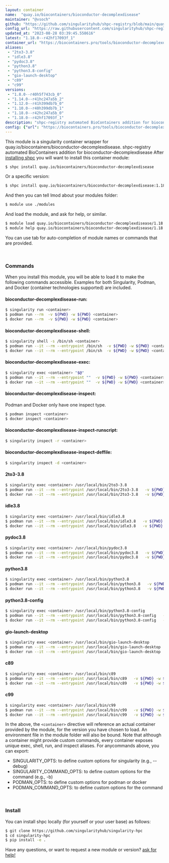 ```yaml
---
layout: container
name:  "quay.io/biocontainers/bioconductor-decomplexdisease"
maintainer: "@vsoch"
github: "https://github.com/singularityhub/shpc-registry/blob/main/quay.io/biocontainers/bioconductor-decomplexdisease/container.yaml"
config_url: "https://raw.githubusercontent.com/singularityhub/shpc-registry/main/quay.io/biocontainers/bioconductor-decomplexdisease/container.yaml"
updated_at: "2023-08-28 03:39:45.558616"
latest: "1.18.0--r42hf17093f_1"
container_url: "https://biocontainers.pro/tools/bioconductor-decomplexdisease"
aliases:
 - "2to3-3.8"
 - "idle3.8"
 - "pydoc3.8"
 - "python3.8"
 - "python3.8-config"
 - "gio-launch-desktop"
 - "c89"
 - "c99"
versions:
 - "1.8.0--r40h5f743cb_0"
 - "1.14.0--r41hc247a5b_2"
 - "1.12.0--r41h399db7b_0"
 - "1.10.0--r40h399db7b_1"
 - "1.18.0--r42hc247a5b_0"
 - "1.18.0--r42hf17093f_1"
description: "shpc-registry automated BioContainers addition for bioconductor-decomplexdisease"
config: {"url": "https://biocontainers.pro/tools/bioconductor-decomplexdisease", "maintainer": "@vsoch", "description": "shpc-registry automated BioContainers addition for bioconductor-decomplexdisease", "latest": {"1.18.0--r42hf17093f_1": "sha256:3efc2ec7c0671b712d1ea783ddd1bf75f56094f08a4a2212a4c6bf2f203301a0"}, "tags": {"1.8.0--r40h5f743cb_0": "sha256:df1d33ebc7c810d66693e67e0421bfb1911e2d3de6261adb283abd10e9fa8e7d", "1.14.0--r41hc247a5b_2": "sha256:08454b8ce74f3d828a9d2ab9aee44da9aac9af7e1b55332e43d64e2f35a04854", "1.12.0--r41h399db7b_0": "sha256:5f96ab68ec109d2ac4cb9a1384121e1f4112b22c4fa0e01ab3d040bdafcf4f2e", "1.10.0--r40h399db7b_1": "sha256:b966a133467a95a06f7190347c22e6f1d8274efe0f9543b4f896e0be89ece532", "1.18.0--r42hc247a5b_0": "sha256:fec1c369ec2e560b09da391c03463694a0024dbf4531f875ed159784c75fd65d", "1.18.0--r42hf17093f_1": "sha256:3efc2ec7c0671b712d1ea783ddd1bf75f56094f08a4a2212a4c6bf2f203301a0"}, "docker": "quay.io/biocontainers/bioconductor-decomplexdisease", "aliases": {"2to3-3.8": "/usr/local/bin/2to3-3.8", "idle3.8": "/usr/local/bin/idle3.8", "pydoc3.8": "/usr/local/bin/pydoc3.8", "python3.8": "/usr/local/bin/python3.8", "python3.8-config": "/usr/local/bin/python3.8-config", "gio-launch-desktop": "/usr/local/bin/gio-launch-desktop", "c89": "/usr/local/bin/c89", "c99": "/usr/local/bin/c99"}}
---
```


This module is a singularity container wrapper for quay.io/biocontainers/bioconductor-decomplexdisease.
shpc-registry automated BioContainers addition for bioconductor-decomplexdisease
After [installing shpc](#install) you will want to install this container module:


```bash
$ shpc install quay.io/biocontainers/bioconductor-decomplexdisease
```

Or a specific version:

```bash
$ shpc install quay.io/biocontainers/bioconductor-decomplexdisease:1.18.0--r42hf17093f_1
```

And then you can tell lmod about your modules folder:

```bash
$ module use ./modules
```

And load the module, and ask for help, or similar.

```bash
$ module load quay.io/biocontainers/bioconductor-decomplexdisease/1.18.0--r42hf17093f_1
$ module help quay.io/biocontainers/bioconductor-decomplexdisease/1.18.0--r42hf17093f_1
```

You can use tab for auto-completion of module names or commands that are provided.

<br>

### Commands

When you install this module, you will be able to load it to make the following commands accessible.
Examples for both Singularity, Podman, and Docker (container technologies supported) are included.

#### bioconductor-decomplexdisease-run:

```bash
$ singularity run <container>
$ podman run --rm  -v ${PWD} -w ${PWD} <container>
$ docker run --rm  -v ${PWD} -w ${PWD} <container>
```

#### bioconductor-decomplexdisease-shell:

```bash
$ singularity shell -s /bin/sh <container>
$ podman run --it --rm --entrypoint /bin/sh  -v ${PWD} -w ${PWD} <container>
$ docker run --it --rm --entrypoint /bin/sh  -v ${PWD} -w ${PWD} <container>
```

#### bioconductor-decomplexdisease-exec:

```bash
$ singularity exec <container> "$@"
$ podman run --it --rm --entrypoint ""  -v ${PWD} -w ${PWD} <container> "$@"
$ docker run --it --rm --entrypoint ""  -v ${PWD} -w ${PWD} <container> "$@"
```

#### bioconductor-decomplexdisease-inspect:

Podman and Docker only have one inspect type.

```bash
$ podman inspect <container>
$ docker inspect <container>
```

#### bioconductor-decomplexdisease-inspect-runscript:

```bash
$ singularity inspect -r <container>
```

#### bioconductor-decomplexdisease-inspect-deffile:

```bash
$ singularity inspect -d <container>
```


#### 2to3-3.8

```bash
$ singularity exec <container> /usr/local/bin/2to3-3.8
$ podman run --it --rm --entrypoint /usr/local/bin/2to3-3.8   -v ${PWD} -w ${PWD} <container> -c " $@"
$ docker run --it --rm --entrypoint /usr/local/bin/2to3-3.8   -v ${PWD} -w ${PWD} <container> -c " $@"
```


#### idle3.8

```bash
$ singularity exec <container> /usr/local/bin/idle3.8
$ podman run --it --rm --entrypoint /usr/local/bin/idle3.8   -v ${PWD} -w ${PWD} <container> -c " $@"
$ docker run --it --rm --entrypoint /usr/local/bin/idle3.8   -v ${PWD} -w ${PWD} <container> -c " $@"
```


#### pydoc3.8

```bash
$ singularity exec <container> /usr/local/bin/pydoc3.8
$ podman run --it --rm --entrypoint /usr/local/bin/pydoc3.8   -v ${PWD} -w ${PWD} <container> -c " $@"
$ docker run --it --rm --entrypoint /usr/local/bin/pydoc3.8   -v ${PWD} -w ${PWD} <container> -c " $@"
```


#### python3.8

```bash
$ singularity exec <container> /usr/local/bin/python3.8
$ podman run --it --rm --entrypoint /usr/local/bin/python3.8   -v ${PWD} -w ${PWD} <container> -c " $@"
$ docker run --it --rm --entrypoint /usr/local/bin/python3.8   -v ${PWD} -w ${PWD} <container> -c " $@"
```


#### python3.8-config

```bash
$ singularity exec <container> /usr/local/bin/python3.8-config
$ podman run --it --rm --entrypoint /usr/local/bin/python3.8-config   -v ${PWD} -w ${PWD} <container> -c " $@"
$ docker run --it --rm --entrypoint /usr/local/bin/python3.8-config   -v ${PWD} -w ${PWD} <container> -c " $@"
```


#### gio-launch-desktop

```bash
$ singularity exec <container> /usr/local/bin/gio-launch-desktop
$ podman run --it --rm --entrypoint /usr/local/bin/gio-launch-desktop   -v ${PWD} -w ${PWD} <container> -c " $@"
$ docker run --it --rm --entrypoint /usr/local/bin/gio-launch-desktop   -v ${PWD} -w ${PWD} <container> -c " $@"
```


#### c89

```bash
$ singularity exec <container> /usr/local/bin/c89
$ podman run --it --rm --entrypoint /usr/local/bin/c89   -v ${PWD} -w ${PWD} <container> -c " $@"
$ docker run --it --rm --entrypoint /usr/local/bin/c89   -v ${PWD} -w ${PWD} <container> -c " $@"
```


#### c99

```bash
$ singularity exec <container> /usr/local/bin/c99
$ podman run --it --rm --entrypoint /usr/local/bin/c99   -v ${PWD} -w ${PWD} <container> -c " $@"
$ docker run --it --rm --entrypoint /usr/local/bin/c99   -v ${PWD} -w ${PWD} <container> -c " $@"
```



In the above, the `<container>` directive will reference an actual container provided
by the module, for the version you have chosen to load. An environment file in the
module folder will also be bound. Note that although a container
might provide custom commands, every container exposes unique exec, shell, run, and
inspect aliases. For anycommands above, you can export:

 - SINGULARITY_OPTS: to define custom options for singularity (e.g., --debug)
 - SINGULARITY_COMMAND_OPTS: to define custom options for the command (e.g., -b)
 - PODMAN_OPTS: to define custom options for podman or docker
 - PODMAN_COMMAND_OPTS: to define custom options for the command

<br>

### Install

You can install shpc locally (for yourself or your user base) as follows:

```bash
$ git clone https://github.com/singularityhub/singularity-hpc
$ cd singularity-hpc
$ pip install -e .
```

Have any questions, or want to request a new module or version? [ask for help!](https://github.com/singularityhub/singularity-hpc/issues)